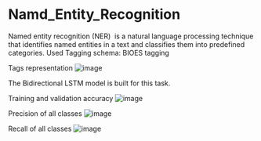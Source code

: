 # Namd_Entity_Recognition
Named entity recognition (NER)  is a natural language processing technique that identifies named entities in a text and classifies them into predefined categories. 
Used Tagging schema: BIOES tagging

Tags representation
![image](https://github.com/kishan2910/Namd_Entity_Recognition/assets/70774888/eaeb0bed-89a6-4ca1-957f-fdb0f3672c3b)

The Bidirectional LSTM model is built for this task.

Training and validation accuracy 
![image](https://github.com/kishan2910/Namd_Entity_Recognition/assets/70774888/94265bc4-9abb-4023-bb3a-2e0f87ebdc39)

Precision of all classes 
![image](https://github.com/kishan2910/Namd_Entity_Recognition/assets/70774888/9e4efb23-9bf5-402c-be27-d7f78c37ed47)

Recall of all classes
![image](https://github.com/kishan2910/Namd_Entity_Recognition/assets/70774888/e3c59ab9-d2d5-423b-b315-6c52604eff3e)
